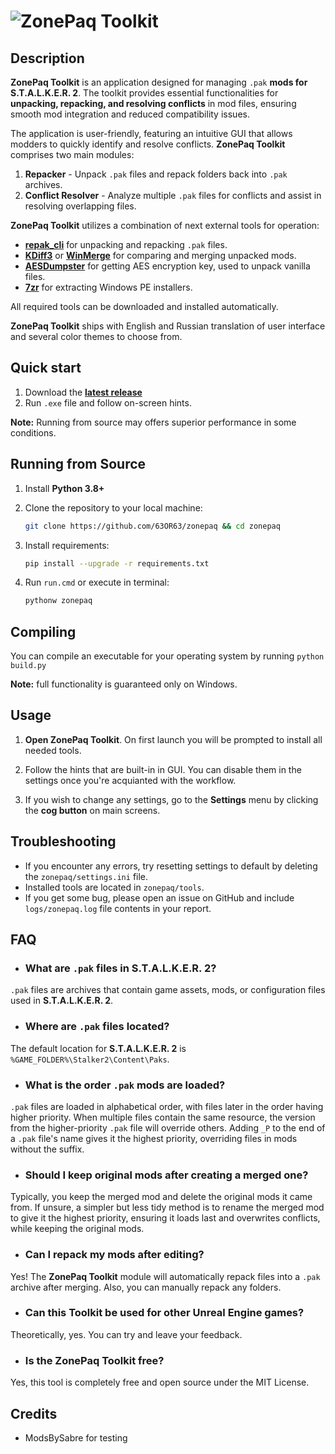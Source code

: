 # ![ZonePaq Toolkit](https://github.com/user-attachments/assets/9feab811-87b0-4c4a-bc54-379133e6b273)

## Description

**ZonePaq Toolkit** is an application designed for managing `.pak` **mods for S.T.A.L.K.E.R. 2**. The toolkit provides essential functionalities for **unpacking, repacking, and resolving conflicts** in mod files, ensuring smooth mod integration and reduced compatibility issues.

The application is user-friendly, featuring an intuitive GUI that allows modders to quickly identify and resolve conflicts. **ZonePaq Toolkit** comprises two main modules:

1. **Repacker** - Unpack `.pak` files and repack folders back into `.pak` archives.
2. **Conflict Resolver** - Analyze multiple `.pak` files for conflicts and assist in resolving overlapping files.

**ZonePaq Toolkit** utilizes a combination of next external tools for operation:

- **[repak_cli](https://github.com/trumank/repak)** for unpacking and repacking `.pak` files.
- **[KDiff3](https://kdiff3.sourceforge.net)** or **[WinMerge](https://winmerge.org)** for comparing and merging unpacked mods.
- **[AESDumpster](https://github.com/GHFear/AESDumpster)** for getting AES encryption key, used to unpack vanilla files.
- **[7zr](https://7-zip.org)** for extracting Windows PE installers.

All required tools can be downloaded and installed automatically.

**ZonePaq Toolkit** ships with English and Russian translation of user interface and several color themes to choose from.

## Quick start

1. Download the **[latest release](https://github.com/63OR63/zonepaq/releases/latest)**
2. Run `.exe` file and follow on-screen hints.

**Note:** Running from source may offers superior performance in some conditions.

## Running from Source

1. Install **Python 3.8+**

2. Clone the repository to your local machine:

    ```bash
    git clone https://github.com/63OR63/zonepaq && cd zonepaq
    ```

3. Install requirements:

    ```bash
    pip install --upgrade -r requirements.txt
    ```

4. Run `run.cmd` or execute in terminal:

    ```bash
    pythonw zonepaq
    ```

## Compiling

You can compile an executable for your operating system by running `python build.py`

**Note:** full functionality is guaranteed only on Windows.

## Usage

1. **Open ZonePaq Toolkit**. On first launch you will be prompted to install all needed tools.

2. Follow the hints that are built-in in GUI. You can disable them in the settings once you're acquianted with the workflow.

3. If you wish to change any settings, go to the **Settings** menu by clicking the **cog button** on main screens.

## Troubleshooting

- If you encounter any errors, try resetting settings to default by deleting the `zonepaq/settings.ini` file.
- Installed tools are located in `zonepaq/tools`.
- If you get some bug, please open an issue on GitHub and include `logs/zonepaq.log` file contents in your report.

## FAQ

- ### What are `.pak` files in S.T.A.L.K.E.R. 2?

`.pak` files are archives that contain game assets, mods, or configuration files used in **S.T.A.L.K.E.R. 2**.

- ### Where are `.pak` files located?

The default location for **S.T.A.L.K.E.R. 2** is `%GAME_FOLDER%\Stalker2\Content\Paks`.

- ### What is the order `.pak` mods are loaded?

`.pak` files are loaded in alphabetical order, with files later in the order having higher priority. When multiple files contain the same resource, the version from the higher-priority `.pak` file will override others. Adding `_P` to the end of a `.pak` file's name gives it the highest priority, overriding files in mods without the suffix.

- ### Should I keep original mods after creating a merged one?

Typically, you keep the merged mod and delete the original mods it came from. If unsure, a simpler but less tidy method is to rename the merged mod to give it the highest priority, ensuring it loads last and overwrites conflicts, while keeping the original mods.

- ### Can I repack my mods after editing?

Yes! The **ZonePaq Toolkit** module will automatically repack files into a `.pak` archive after merging. Also, you can manually repack any folders.

- ### Can this Toolkit be used for other Unreal Engine games?

Theoretically, yes. You can try and leave your feedback.

- ### Is the ZonePaq Toolkit free?

Yes, this tool is completely free and open source under the MIT License.

## Credits

- ModsBySabre for testing
